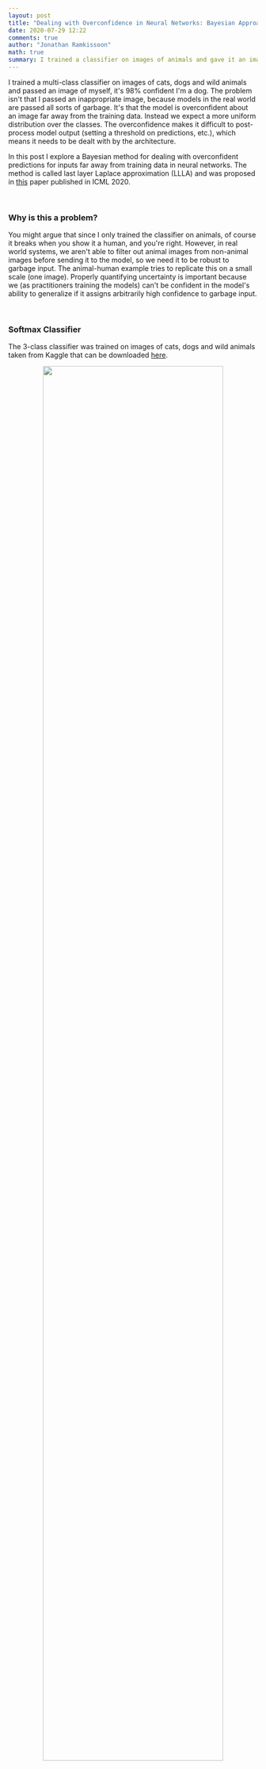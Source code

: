 ```yaml
---
layout: post
title: "Dealing with Overconfidence in Neural Networks: Bayesian Approach"
date: 2020-07-29 12:22
comments: true
author: "Jonathan Ramkissoon"
math: true
summary: I trained a classifier on images of animals and gave it an image of myself, it's 98% confident I'm a dog. This is an exploration of a possible Bayesian fix. Code available too
---
```


I trained a multi-class classifier on images of cats, dogs and wild animals and passed an image of myself, it's 98% confident I'm a dog. The problem isn't that I passed an inappropriate image, because models in the real world are passed all sorts of garbage. It's that the model is overconfident about an image far away from the training data. Instead we expect a more uniform distribution over the classes. The overconfidence makes it difficult to post-process model output (setting a threshold on predictions, etc.), which means it needs to be dealt with by the architecture.

In this post I explore a Bayesian method for dealing with overconfident predictions for inputs far away from training data in neural networks. The method is called last layer Laplace approximation (LLLA) and was proposed in [this](https://arxiv.org/abs/2002.10118) paper published in ICML 2020.

&nbsp;


### Why is this a problem?

You might argue that since I only trained the classifier on animals, of course it breaks when you show it a human, and you're right. However, in real world systems, we aren't able to filter out animal images from non-animal images before sending it to the model, so we need it to be robust to garbage input. The animal-human example tries to replicate this on a small scale (one image). Properly quantifying uncertainty is important because we (as practitioners training the models) can't be confident in the model's ability to generalize if it assigns arbitrarily high confidence to garbage input.


&nbsp;

### Softmax Classifier

The 3-class classifier was trained on images of cats, dogs and wild animals taken from Kaggle that can be downloaded [here](https://www.kaggle.com/andrewmvd/animal-faces?).


<!-- <p align="center">
  <img src="/assets/overconfident-NN-training-data.png" width="70%" height="70%">
</p> -->

<div class='figure' align="center">
    <img src="/assets/overconfident-NN-training-data.png" width="85%" height="85%">
    <div class='caption'>
        <!-- <span class='caption-label'>Figure 1.</span>  -->
    </div>
</div>

&nbsp;

The model used was Resnet-18, which yields ~99% accuracy on the validation set. Only using this for evaluation would have us believe it's an amazing model, but that's not why we're here. Below is the image of myself and a dog, where apparently I'm more dog than this actual dog. Even worse, it's 98% confident that I'm a dog, so I'd be a dog even if we were only considering predictions with over 95% confidence.

&nbsp;

<!-- <p align="center">
  <img src="/assets/overconfident-NN-softmax-predictions.png" width="90%" height="90%">
</p> -->

<div class='figure' align="center">
    <img src="/assets/overconfident-NN-softmax-predictions.png" width="85%" height="85%">
    <div class='caption'>
        <!-- <span class='caption-label'>Figure 1.</span>  -->
        <p> Parsed an image of myself through the animal network and it's 98% confident I'm a dog. 
        </p>
    </div>
</div>

&nbsp;


### Possible Solutions

[This paper](https://arxiv.org/pdf/1812.05720.pdf) proposes a nice explanation and proof for the over-confidence of out-of-distribution examples in ReLU networks. Essentially, they prove that for a given class $k$, there exists a scaling factor $\alpha > 0$ such that the softmax value of input $\alpha x$ as $\alpha \to \infty$ is equal to 1. This means that there are infinitely many inputs that obtain arbitrarily high confidence in ReLU networks. A bi-product of which is the inability to set softmax thresholds to preserve classifier precision.

There are a couple of ways to approach this, which broadly fall into two categories: 1) building a generative model for the data (VAE, GAN, etc.) or 2) changing the structure of the network. The generative approach doesn't really solve the problem with ReLU networks. There's a great [Chicken-MNIST](https://emiliendupont.github.io/2018/03/14/mnist-chicken/) blog post that discusses a potential solution using VAEs. Another approach, that would fall into the category of changing the network structure is to change the loss function, which was done in [this paper](https://arxiv.org/pdf/1812.05720.pdf). Instead, we'll opt for changing the network by putting a posterior over the weights of the last layer, as decsribed in [this paper](https://arxiv.org/abs/2002.10118).

&nbsp;

### Last Layer Bayesian-ness

Bayesian methods are great for quantifying uncertainty, and that's what we want in this case. The problem is that this model, and all other deep learning models, have way too many parameters to have an appropriate posterior over all. **The proposed solution is to only have a posterior over the weights in the last layer.** This is perfect for implementation because we can in theory have the best of both worlds - first use the ReLU network as a feature extractor, then a Bayesian layer at the end to quantify uncertainty.  
The posterior over the last layer weights can be approximated with a [Laplace approximation](http://www2.stat.duke.edu/~st118/sta250/laplace.pdf) and can be easily obtained from the trained model with Pytorch autograd.

Amazingly, the only parameter we have to focus on is $\sigma^2_0$, the variance of the prior on the weights. It governs how conservative the predictions are. As $\sigma^2_0$ increases, the confidence of out-of-distribution predictions decreases, which is what we want. However we cannot naively increase $\sigma^2_0$ as making it too large would cause predictions for images close to the training data to be uniform as well. Decreasing $\sigma^2_0$ causes the predictions to be more and more similar to the softmax predictions. We want a balance between the two extremes.

Now we can use the last layer Laplace approximation to see if it helps the overconfidence issue. Below I ran the same images of myself and the dog through both the model using softmax and last layer Laplace. I'm still a dog, but with much lower confidence, allowing us to potentially set a threshold on the output.

&nbsp;

<!-- <p align="center">
  <img src="/assets/overconfident-NN-out-of-sample-predictions.png" width="90%" height="90%">
</p> -->
<div class='figure' align="center">
    <img src="/assets/overconfident-NN-out-of-sample-predictions.png" width="85%" height="85%">
    <div class='caption'>
        <!-- <span class='caption-label'>Figure 1.</span>  -->
        <p> Comparison of outputs from using LLLA and Softmax. The scores seem to be muted with LLLA, so we have to explore whether this happens across the board or only for one image.
        </p>
    </div>
</div>

&nbsp;


### Animal Model + Animal Data

So far we've only tested the method with two hand selected images. I want to see if this method just scales down all confident predictions, or if it is doing some interesting stuff under the hood. To start more evaluation, we'll plot the confidence level of the top class for the validation data (all animal images, no garbage).

&nbsp;

<!-- <p align="center">
  <img src="/assets/overconfident-NN-top-class-prob-distribution.png"  width="90%" height="90%">
</p> -->

<div class='figure' align="center">
    <img src="/assets/overconfident-NN-top-class-prob-distribution.png" width="85%" height="85%">
    <div class='caption'>
        <!-- <span class='caption-label'>Figure 1.</span>  -->
        <p> Comparison of the top class score for the animal data test set using LLLA and Softmax. There are no out-of-distribution images here, so it's difficult to say how concerning this is.
        </p>
    </div>
</div>

&nbsp;

The softmax model is really confident about nearly all the images in the validation set, whereas the LLLA model has a flatter confidence distribution. Can't stop now! When does the LLLA model produce high or low confidence predictions?  
It's difficult to come to a general conclusion on this, but interestingly the LLLA model can produce predictions with both high and low confidence even when the softmax prediction confidence is high.


<p align="center">
  <img src="/assets/overconfident-NN-LLLA-high-conf.png" width="75%" height="75%">
</p>


<p align="center">
  <img src="/assets/overconfident-NN-LLLA-low-conf.png" width="75%" height="75%">
</p>
&nbsp;


### Animal Model + Simpsons Data

Last thing - what's the confidence distribution for images that are completely different. This should give us a proxy for how both methods deal with complete garbage thrown at them. As discussed before, this is the problem ML models in the wild face - you train them to learn specific patterns and send them into the deep end where they have to deal with completely unseen data.  


<p align="center">
  <img src="/assets/overconfident-NN-simpsons-data.png" width="70%" height="70%">
</p>


I passed 300 of these Simpsons character faces into the classifier and plotted the confidence level of the top class for both LLLA and softmax models. Again, since these are garbage images, we'd expect this distribution to be closer to $0.33$ (random chance). Keep in mind the confidence will never drop below $0.33$ as we're only looking at the top class.

&nbsp;

<!-- <p align="center">
  <img src="/assets/overconfident-NN-top-class-prob-out-out-distribution.png" width="90%" height="90%">
</p> -->

<div class='figure' align="center">
    <img src="/assets/overconfident-NN-top-class-prob-out-out-distribution.png" width="85%" height="85%">
    <div class='caption'>
        <!-- <span class='caption-label'>Figure 1.</span>  -->
        <p> Distribution of top-class scores (probabilities) using Simpsons characeters on our animal classifier. This plot is concerning as many of Simpsons characters have been predicted as an animal with high probability. The LLLA scores (right) here are much more reasonable.
        </p>
    </div>
</div>


These results are pretty alarming for the softmax classifier. The majority of Simpson faces are predicted as cat/dog/wild with probability greater than $0.8$ with the softmax classifier, whereas there are no predictions with greater than $0.5$ confidence from the LLLA classifier. This is amazing!  

&nbsp;

### Confidence Threshold

All of this would be for nothing if the model metrics aren't preserved after post-processing the output. The simplest way to test this is to examine the tradeoff between a confidence threshold and model accuracy. I've taken the validation set, which are appropriate inputs for the classifier, and plotted the model accuracy at different thresholds.

&nbsp;

<p align="center">
  <img src="/assets/overconfident-NN-threshold-plot.png" width="75%" height="75%">
</p>


Even with a threshold value of $0.5$, the LLLA model is more than 95% accurate on the validation set. In addition, using the $0.5$ threshold with the LLLA model excludes all Simpsons characters discussed in the previous section, whereas the softmax model will be mostly unchanged.

&nbsp;

### Conclusion

From the light experimentation done here, the last layer Laplace approximation seems to be a good solution to the overconfidence problem. Of course its usage will depend on the specific problem and allowable tradeoff between precision and recall for each class, however these results are promising nonetheless. The icing on the LLLA cake is its ease of implementation and seamless integration with transfer learning.

All the code used in this blog can be found [here](https://www.kaggle.com/jramkiss/overconfident-neural-networks).

